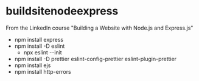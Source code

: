 # buildsitenodeexpress

From the LinkedIn course 
    "Building a Website with Node.js and Express.js" 

- npm install express
- npm install -D eslint
    - npx eslint --init
- npm install -D prettier eslint-config-prettier eslint-plugin-prettier
- npm install ejs
- npm install http-errors